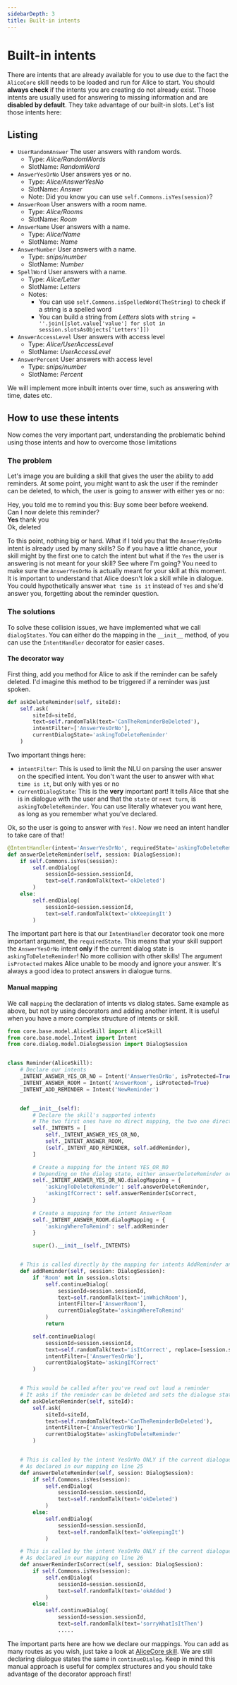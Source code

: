 ```yaml
---
sidebarDepth: 3
title: Built-in intents
---
```


<link rel="stylesheet" href="/css/speechbubbles.css">

# Built-in intents

There are intents that are already available for you to use due to the fact the `AliceCore` skill needs to be loaded and run for Alice to start. You should **always check** if the intents you are creating do not already exist. Those intents are usually used for answering to missing information and are **disabled by default**. They take advantage of our built-in slots. Let's list those intents here:


## Listing
- `UserRandomAnswer` The user answers with random words.
  - Type: *Alice/RandomWords*
  - SlotName: *RandomWord*
- `AnswerYesOrNo` User answers yes or no.
  - Type: *Alice/AnswerYesNo*
  - SlotName: *Answer*
  - Note: Did you know you can use `self.Commons.isYes(session)`?
- `AnswerRoom` User answers with a room name.
  - Type: *Alice/Rooms*
  - SlotName: *Room*
- `AnswerName` User answers with a name.
  - Type: *Alice/Name*
  - SlotName: *Name*
- `AnswerNumber` User answers with a name.
  - Type: *snips/number*
  - SlotName: *Number*
- `SpellWord` User answers with a name.
  - Type: *Alice/Letter*
  - SlotName: *Letters*
  - Notes:
    - You can use `self.Commons.isSpelledWord(TheString)` to check if a string is a spelled word
    - You can build a string from *Letters* slots with `string = ''.join([slot.value['value'] for slot in session.slotsAsObjects['Letters']])`
- `AnswerAccessLevel` User answers with access level
  - Type: *Alice/UserAccessLevel*
  - SlotName: *UserAccessLevel*
- `AnswerPercent` User answers with access level
  - Type: *snips/number*
  - SlotName: *Percent*

We will implement more inbuilt intents over time, such as answering with time, dates etc.

## How to use these intents
Now comes the very important part, understanding the problematic behind using those intents and how to overcome those limitations

### The problem
Let's image you are building a skill that gives the user the ability to add reminders. At some point, you might want to ask the user if the reminder can be deleted, to which, the user is going to answer with either yes or no:

<div class="aliceSpeech female">Hey, you told me to remind you this: Buy some beer before weekend.</div>
<div class="aliceSpeech female">Can I now delete this reminder?</div>
<div class="userSpeech male"><strong class="slotWord">Yes</strong> thank you</div>
<div class="aliceSpeech female">Ok, deleted</div>

To this point, nothing big or hard. What if I told you that the `AnswerYesOrNo` intent is already used by many skills? So if you have a little chance, your skill might by the first one to catch the intent but what if the `Yes` the user is answering is not meant for your skill? See where I'm going? You need to make sure the `AnswerYesOrNo` is actually meant for your skill at this moment. It is important to understand that Alice doesn't lok a skill while in dialogue. You could hypothetically answer `What time is it` instead of `Yes` and she'd answer you, forgetting about the reminder question.

### The solutions
To solve these collision issues, we have implemented what we call `dialogStates`. You can either do the mapping in the `__init__` method, of you can use the `IntentHandler` decorator for easier cases.

#### The decorator way

First thing, add you method for Alice to ask if the reminder can be safely deleted. I'd imagine this method to be triggered if a reminder was just spoken.

```python
def askDeleteReminder(self, siteId):
	self.ask(
		siteId=siteId,
		text=self.randomTalk(text='CanTheReminderBeDeleted'),
		intentFilter=['AnswerYesOrNo'],
		currentDialogState='askingToDeleteReminder'
	)
```

Two important things here:
- `intentFilter`: This is used to limit the NLU on parsing the user answer on the specified intent. You don't want the user to answer with `What time is it`, but only with yes or no
- `currentDialogState`: This is the **very** important part! It tells Alice that she is in dialogue with the user and that the `state` or `next turn`, is `askingToDeleteReminder`. You can use literally whatever you want here, as long as you remember what you've declared.

Ok, so the user is going to answer with `Yes!`. Now we need an intent handler to take care of that!

```python
@IntentHandler(intent='AnswerYesOrNo', requiredState='askingToDeleteReminder', isProtected=True)
def answerDeleteReminder(self, session: DialogSession):
	if self.Commons.isYes(session):
		self.endDialog(
			sessionId=session.sessionId,
			text=self.randomTalk(text='okDeleted')
		)
	else:
		self.endDialog(
			sessionId=session.sessionId,
			text=self.randomTalk(text='okKeepingIt')
		)
```

The important part here is that our `IntentHandler` decorator took one more important argument, the `requiredState`. This means that your skill support the `AnswerYesOrNo` intent **only** if the current dialog state is `askingToDeleteReminder`! No more collision with other skills! The argument `isProtected` makes Alice unable to be moody and ignore your answer. It's always a good idea to protect answers in dialogue turns.

#### Manual mapping
We call `mapping` the declaration of intents vs dialog states. Same example as above, but not by using decorators and adding another intent. It is useful when you have a more complex structure of intents or skill.

```python
from core.base.model.AliceSkill import AliceSkill
from core.base.model.Intent import Intent
from core.dialog.model.DialogSession import DialogSession


class Reminder(AliceSkill):
	# Declare our intents
	_INTENT_ANSWER_YES_OR_NO = Intent('AnswerYesOrNo', isProtected=True)
	_INTENT_ANSWER_ROOM = Intent('AnswerRoom', isProtected=True)
	_INTENT_ADD_REMINDER = Intent('NewReminder')


	def __init__(self):
		# Declare the skill's supported intents
		# The two first ones have no direct mapping, the two one directly declares its mapping
		self._INTENTS = [
			self._INTENT_ANSWER_YES_OR_NO,
			self._INTENT_ANSWER_ROOM,
			(self._INTENT_ADD_REMINDER, self.addReminder),
		]

		# Create a mapping for the intent YES_OR_NO
		# Depending on the dialog state, either answerDeleteReminder or answerReminderIsCorrect will be called
		self._INTENT_ANSWER_YES_OR_NO.dialogMapping = {
			'askingToDeleteReminder': self.answerDeleteReminder,
			'askingIfCorrect': self.answerReminderIsCorrect,
		}
		
		# Create a mapping for the intent AnswerRoom
		self._INTENT_ANSWER_ROOM.dialogMapping = {
			'askingWhereToRemind': self.addReminder
		}

		super().__init__(self._INTENTS)


	# This is called directly by the mapping for intents AddReminder and AnswerRoom on lines 18 and 19
	def addReminder(self, session: DialogSession):
		if 'Room' not in session.slots:
			self.continueDialog(
				sessionId=session.sessionId,
				text=self.randomTalk(text='inWhichRoom'),
				intentFilter=['AnswerRoom'],
				currentDialogState='askingWhereToRemind'
			)
			return

		self.continueDialog(
			sessionId=session.sessionId,
			text=self.randomTalk(text='isItCorrect', replace=[session.slots['reminder']]),
			intentFilter=['AnswerYesOrNo'],
			currentDialogState='askingIfCorrect'
		)


	# This would be called after you've read out loud a reminder
	# It asks if the reminder can be deleted and sets the dialogue state to 'askingToDeleteReminder'
	def askDeleteReminder(self, siteId):
		self.ask(
			siteId=siteId,
			text=self.randomTalk(text='CanTheReminderBeDeleted'),
			intentFilter=['AnswerYesOrNo'],
			currentDialogState='askingToDeleteReminder'
		)


	# This is called by the intent YesOrNo ONLY if the current dialogue state is 'askingToDeleteReminder'
	# As declared in our mapping on line 25
	def answerDeleteReminder(self, session: DialogSession):
		if self.Commons.isYes(session):
			self.endDialog(
				sessionId=session.sessionId,
				text=self.randomTalk(text='okDeleted')
			)
		else:
			self.endDialog(
				sessionId=session.sessionId,
				text=self.randomTalk(text='okKeepingIt')
			)

	# This is called by the intent YesOrNo ONLY if the current dialogue state is 'askingIfCorrect'
	# As declared in our mapping on line 26
	def answerReminderIsCorrect(self, session: DialogSession):
		if self.Commons.isYes(session):
			self.endDialog(
				sessionId=session.sessionId,
				text=self.randomTalk(text='okAdded')
			)
		else:
			self.continueDialog(
				sessionId=session.sessionId,
				text=self.randomTalk(text='sorryWhatIsItThen')
				.....

```

The important parts here are how we declare our mappings. You can add as many routes as you wish, just take a look at [AliceCore skill](https://github.com/project-alice-assistant/skill_AliceCore/blob/master/AliceCore.py). We are still declaring dialogue states the same in `continueDialog`. Keep in mind this manual approach is useful for complex structures and you should take advantage of the decorator approach first!
